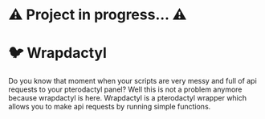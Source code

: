 # ⚠️ Project in progress... ⚠️

# 🐦 Wrapdactyl

Do you know that moment when your scripts are very messy and full of api requests to your pterodactyl panel? Well this is not a problem anymore because wrapdactyl is here. Wrapdactyl is a pterodactyl wrapper which allows you to make api requests by running simple functions.
